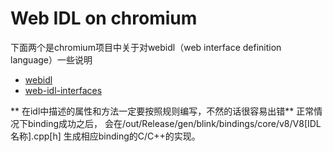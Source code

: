 # Web IDL on chromium


下面两个是chromium项目中关于对webidl（web interface definition language）一些说明
- [webidl](https://www.chromium.org/blink/webidl)
- [web-idl-interfaces](https://www.chromium.org/developers/web-idl-interfaces)

** 在idl中描述的属性和方法一定要按照规则编写，不然的话很容易出错**
正常情况下binding成功之后， 会在/out/Release/gen/blink/bindings/core/v8/V8[IDL名称].cpp[h] 生成相应binding的C/C++的实现。
